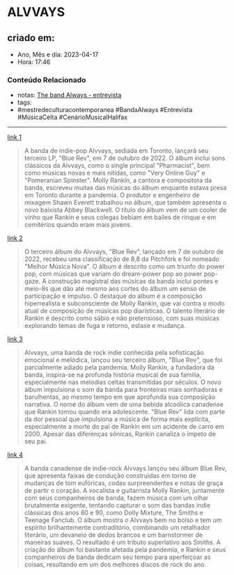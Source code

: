 # ALVVAYS

## criado em: 
-  Ano, Mês e dia: 2023-04-17
- Hora: 17:46

### Conteúdo Relacionado
- notas: [The band Always - entrevista](The%20band%20Always%20-%20entrevista.md)
- tags:
- #mestredeculturacontemporanea
#BandaAlways
#Entrevista
#MúsicaCelta
#CenárioMusicalHalifax


---

[link 1](https://www.rollingstone.com/music/music-features/alvvays-blue-rev-1369303/)

> A banda de indie-pop Alvvays, sediada em Toronto, lançará seu terceiro LP, "Blue Rev", em 7 de outubro de 2022. O álbum inclui sons clássicos da Alvvays, como o single principal "Pharmacist", bem como músicas novas e mais nítidas, como "Very Online Guy" e "Pomeranian Spinster". Molly Rankin, a cantora e compositora da banda, escreveu muitas das músicas do álbum enquanto estava presa em Toronto durante a pandemia. O produtor e engenheiro de mixagem Shawn Everett trabalhou no álbum, que também apresenta o novo baixista Abbey Blackwell. O título do álbum vem de um cooler de vinho que Rankin e seus colegas bebiam em bailes de rinque e em cemitérios quando eram mais jovens.


[link 2](https://pitchfork.com/reviews/albums/alvvays-blue-rev/)

> O terceiro álbum do Alvvays, "Blue Rev", lançado em 7 de outubro de 2022, recebeu uma classificação de 8,8 da Pitchfork e foi nomeado "Melhor Música Nova". O álbum é descrito como um triunfo do power pop, com músicas que variam do dream-power pop ao power pop-gaze. A construção magistral das músicas da banda inclui pontes e meio-8s que dão até mesmo aos cortes do álbum um senso de participação e impulso. O destaque do álbum é a composição hiperrealista e subconsciente de Molly Rankin, que vai contra o modo atual de composição de músicas pop diarísticas. O talento literário de Rankin é descrito como sábio e não pretensioso, com suas músicas explorando temas de fuga e retorno, estase e mudança.

[link 3](https://www.nytimes.com/2022/10/04/arts/music/alvvays-blue-rev.html)

> Alvvays, uma banda de rock indie conhecida pela sofisticação emocional e melódica, lançou seu terceiro álbum, "Blue Rev", que foi parcialmente adiado pela pandemia. Molly Rankin, a fundadora da banda, inspira-se na profunda história musical de sua família, especialmente nas melodias celtas transmitidas por séculos. O novo álbum impulsiona o som da banda para fronteiras mais sonhadoras e barulhentas, ao mesmo tempo em que aprofunda sua composição narrativa. O nome do álbum vem de uma bebida alcoólica canadense que Rankin tomou quando era adolescente. "Blue Rev" lida com parte da dor pessoal que impulsiona a música de forma mais explícita, especialmente a morte do pai de Rankin em um acidente de carro em 2000. Apesar das diferenças sônicas, Rankin canaliza o ímpeto de seu pai.

[link 4](https://www.theguardian.com/music/2022/oct/11/alvvays-molly-rankin-interview-blue-rev)

> A banda canadense de indie-rock Alvvays lançou seu álbum Blue Rev, que apresenta faixas de condução construídas em torno de mudanças de tom eufóricas, codas surpreendentes e notas de graça de partir o coração. A vocalista e guitarrista Molly Rankin, juntamente com seus companheiros de banda, fazem música com um olhar brutalmente exigente, tentando capturar o som das bandas indie clássicas dos anos 80 e 90, como Dolly Mixture, The Smiths e Teenage Fanclub. O álbum mostra o Alvvays bem no bolso e tem um espírito brilhantemente contraditório, combinando um retalhador literário, um devaneio de dedos brancos e um barnstormer de maneiras suaves. O resultado é um tributo superlativo aos Smiths. A criação do álbum foi bastante afetada pela pandemia, e Rankin e seus companheiros de banda dedicam seu tempo para aperfeiçoar as coisas, resultando em um dos melhores discos de rock do ano.



